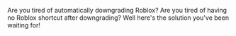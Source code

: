 Are you tired of automatically downgrading Roblox? Are you tired of having no Roblox shortcut after downgrading? Well here's the solution you've been waiting for!
